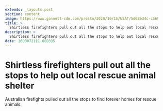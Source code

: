 ```yaml
--- 
extends: _layouts.post 
section: content 
image: https://www.gannett-cdn.com/presto/2020/10/16/USAT/5d08e34c-c569-4fbb-a65d-89fbc2cbdf14-VPC_AUSSIE_FIREFIGHTERS_WITH_ANIMALS_DESK_THUMB.00_02_36_13.Still002.jpg?crop=1911,1075,x0,y0&width=1911&height=1075&format=pjpg&auto=webp 
title: > 
  Shirtless firefighters pull out all the stops to help out local rescue animal shelter 
description: > 
  Shirtless firefighters pull out all the stops to help out local rescue animal shelterAustralian firefights pulled out all the stops to find forever homes for rescue animals. 
date: 1603072111.060395 
--- 
```

<div><h1 class="gnt_sv_hl">Shirtless firefighters pull out all the stops to help out local rescue animal shelter</h1><p class="gnt_sv_vb">Australian firefights pulled out all the stops to find forever homes for rescue animals.</p></div>